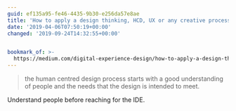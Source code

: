 ```yaml
---
guid: ef135a95-fe46-4435-9b30-e256da57e8ae
title: 'How to apply a design thinking, HCD, UX or any creative process from scratch'
date: '2019-04-06T07:50:19+00:00'
changed: '2019-09-24T14:32:55+00:00'


bookmark_of: >-
  https://medium.com/digital-experience-design/how-to-apply-a-design-thinking-hcd-ux-or-any-creative-process-from-scratch-b8786efbf812
---
```


> the human centred design process starts with a good understanding of people and the needs that the design is intended to meet. 

Understand people before reaching for the IDE.
